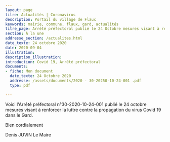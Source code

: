 ```yaml
---
layout: page
titre: Actualités | Coronavirus
description: Portail du village de Flaux
keywords: mairie, commune, flaux, gard, actualités
titre_page: Arrêté préfectoral publié le 24 Octobre mesures visant à renforcer la luttre contre la propagation du virus Covid 19 dans le gard
section: À la une
addresse_section: /actualites.html
date_texte: 24 octobre 2020
date: 2020-09-04
illustration: 
description_illustration: 
introduction: Covid 19, Arrêté préfectoral
documents:
- fiche: Mon document
  date_texte: 24 Octobre 2020
  addresse: /assets/documents/2020 - 30-20250-10-24-001 .pdf
  type: pdf

---
```

Voici l'Arrêté préfectoral n°30-2020-10-24-001 publié le 24 octobre mesures visant à renforcer la luttre contre la propagation du virus Covid 19 dans le Gard.

Bien cordialement

Denis JUVIN
Le Maire
